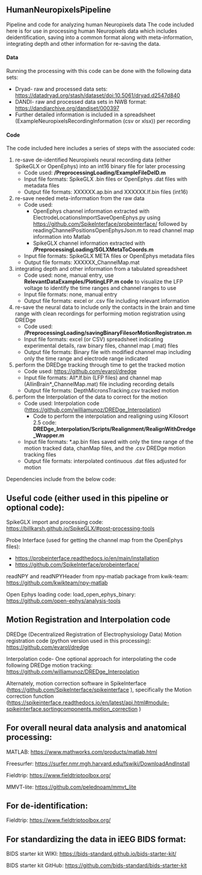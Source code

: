 ## HumanNeuropixelsPipeline
Pipeline and code for analyzing human Neuropixels data
The code included here is for use in processing human Neuropixels data which includes deidentification, saving into a common format along with meta-information, integrating depth and other information for re-saving the data. 

#### Data
Running the processing with this code can be done with the following data sets:
* Dryad- raw and processed data sets: https://datadryad.org/stash/dataset/doi:10.5061/dryad.d2547d840
* DANDI- raw and processed data sets in NWB format: https://dandiarchive.org/dandiset/000397
* Further detailed information is included in a spreadsheet (ExampleNeuropixelsRecordingInformation (csv or xlsx)) per recording

#### Code
The code included here includes a series of steps with the associated code: 
 1. re-save de-identified Neuropixels neural recording data (either SpikeGLX or OpenEphys) into an int16 binary file for later processing 
    * Code used: **/PreprocessingLoading/ExampleFileDeID.m**
    * Input file formats: SpikeGLX .bin files or OpenEphys .dat files with metadata files
    * Output file formats: XXXXXX.ap.bin and XXXXXX.lf.bin files (int16)
 2. re-save needed meta-information from the raw data
    * Code used: 
      - OpenEphys channel information extracted with ElectrodeLocationsImportSaveOpenEphys.py using https://github.com/SpikeInterface/probeinterface/ followed by readingChannelPositionsOpenEphysJson.m to read channel map information into Matlab
      - SpikeGLX channel information extracted with **/PreprocessingLoading/SGLXMetaToCoords.m**
    * Input file formats: SpikeGLX META files or OpenEphys metadata files
    * Output file formats: XXXXXX_ChannelMap.mat
 4. integrating depth and other information from a tabulated spreadsheet
    * Code used: none, manual entry, use **RelevantDataExamples/PlotingLFP.m code** to visualize the LFP voltage to identify the time ranges and channel ranges to use
    * Input file formats: none, manual entry
    * Output file formats: excel or .csv file including relevant information
 5. re-save the neural data to include only the contacts in the brain and time range with clean recordings for performing motion registration using DREDge
    * Code used: **/PreprocessingLoading/savingBinaryFilesorMotionRegistraton.m**
    * Input file formats: excel (or CSV) spreadsheet indicating experimental details, raw binary files, channel map (.mat) files
    * Output file formats: Binary file with modified channel map including only the time range and electrode range indicated
 6. perform the DREDge tracking through time to get the tracked motion
    * Code used: https://github.com/evarol/dredge 
    * Input file formats: All*.lf.bin (LFP files) and channel map (AllinBrain*_ChannelMap.mat) file including recording details
    * Output file formats: DepthMicronsTracking.csv tracked motion 
 7. perform the Interpolation of the data to correct for the motion 
    * Code used: Interpolation code (https://github.com/williamunoz/DREDge_Interpolation) 
      - Code to perform the interpolation and realigning using Kilosort 2.5 code: **DREDge_Interpolation/Scripts/Realignment/RealignWithDredge_Wrapper.m**
    * Input file formats: *.ap.bin files saved with only the time range of the motion tracked data, chanMap files, and the .csv DREDge motion tracking files
    * Output file formats: interpolated continuous .dat files adjusted for motion 


Dependencies include from the below code:

## Useful code (either used in this pipeline or optional code):

SpikeGLX import and processing code: https://billkarsh.github.io/SpikeGLX/#post-processing-tools

Probe Interface (used for getting the channel map from the OpenEphys files): 
* https://probeinterface.readthedocs.io/en/main/installation
* https://github.com/SpikeInterface/probeinterface/
 
readNPY and readNPYHeader from npy-matlab package from kwik-team: https://github.com/kwikteam/npy-matlab

Open Ephys loading code: load_open_ephys_binary: https://github.com/open-ephys/analysis-tools

## Motion Registration and Interpolation code

DREDge (Decentralized Registration of Electrophysiology Data) Motion registration code (python version used in this processing):
https://github.com/evarol/dredge

Interpolation code- One optional approach for interpolating the code following DREDge motion tracking:
https://github.com/williamunoz/DREDge_Interpolation

Alternately, motion correction software in SpikeInterface (https://github.com/SpikeInterface/spikeinterface ), specifically the Motion correction function (https://spikeinterface.readthedocs.io/en/latest/api.html#module-spikeinterface.sortingcomponents.motion_correction ) 

## For overall neural data analysis and anatomical processing:
MATLAB: https://www.mathworks.com/products/matlab.html

Freesurfer: https://surfer.nmr.mgh.harvard.edu/fswiki/DownloadAndInstall

Fieldtrip: https://www.fieldtriptoolbox.org/ 

MMVT-lite: https://github.com/pelednoam/mmvt_lite

## For de-identification:
Fieldtrip: https://www.fieldtriptoolbox.org/ 

## For standardizing the data in iEEG BIDS format: 
BIDS starter kit WIKI: https://bids-standard.github.io/bids-starter-kit/

BIDS starter kit GitHub: https://github.com/bids-standard/bids-starter-kit 

